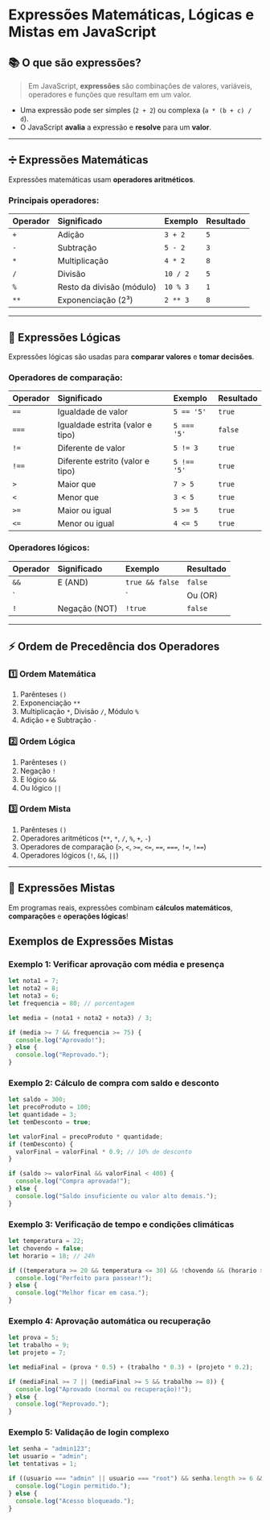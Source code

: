 # Expressões Matemáticas, Lógicas e Mistas em JavaScript

## 📚 O que são expressões?

> Em JavaScript, **expressões** são combinações de valores, variáveis, operadores e funções que resultam em um valor.

- Uma expressão pode ser simples (`2 + 2`) ou complexa (`a * (b + c) / d`).
- O JavaScript **avalia** a expressão e **resolve** para um **valor**.

---

## ➗ Expressões Matemáticas

Expressões matemáticas usam **operadores aritméticos**.

### Principais operadores:

| Operador | Significado            | Exemplo    | Resultado |
|:---------|:------------------------|:-----------|:----------|
| `+`      | Adição                   | `3 + 2`    | `5`       |
| `-`      | Subtração                | `5 - 2`    | `3`       |
| `*`      | Multiplicação             | `4 * 2`    | `8`       |
| `/`      | Divisão                  | `10 / 2`   | `5`       |
| `%`      | Resto da divisão (módulo) | `10 % 3`   | `1`       |
| `**`     | Exponenciação (2³)          | `2 ** 3`   | `8`       |

---

## 🤔 Expressões Lógicas

Expressões lógicas são usadas para **comparar valores** e **tomar decisões**.

### Operadores de comparação:

| Operador | Significado                         | Exemplo         | Resultado |
|:---------|:-------------------------------------|:----------------|:----------|
| `==`     | Igualdade de valor                   | `5 == '5'`      | `true`    |
| `===`    | Igualdade estrita (valor e tipo)      | `5 === '5'`     | `false`   |
| `!=`     | Diferente de valor                   | `5 != 3`        | `true`    |
| `!==`    | Diferente estrito (valor e tipo)      | `5 !== '5'`     | `true`    |
| `>`      | Maior que                            | `7 > 5`         | `true`    |
| `<`      | Menor que                            | `3 < 5`         | `true`    |
| `>=`     | Maior ou igual                       | `5 >= 5`        | `true`    |
| `<=`     | Menor ou igual                       | `4 <= 5`        | `true`    |

### Operadores lógicos:

| Operador | Significado     | Exemplo            | Resultado |
|:---------|:----------------|:-------------------|:----------|
| `&&`     | E (AND)          | `true && false`   | `false`   |
| `||`     | Ou (OR)          | `true || false`   | `true`    |
| `!`      | Negação (NOT)    | `!true`           | `false`   |

---

## ⚡ Ordem de Precedência dos Operadores

### 1️⃣ Ordem Matemática

1. Parênteses `()`
2. Exponenciação `**`
3. Multiplicação `*`, Divisão `/`, Módulo `%`
4. Adição `+` e Subtração `-`

### 2️⃣ Ordem Lógica

1. Parênteses `()`
2. Negação `!`
3. E lógico `&&`
4. Ou lógico `||`

### 3️⃣ Ordem Mista

1. Parênteses `()`
2. Operadores aritméticos (`**`, `*`, `/`, `%`, `+`, `-`)
3. Operadores de comparação (`>`, `<`, `>=`, `<=`, `==`, `===`, `!=`, `!==`)
4. Operadores lógicos (`!`, `&&`, `||`)

---

## 🔀 Expressões Mistas

Em programas reais, expressões combinam **cálculos matemáticos**, **comparações** e **operações lógicas**!

## Exemplos de Expressões Mistas

### Exemplo 1: Verificar aprovação com média e presença

```javascript
let nota1 = 7;
let nota2 = 8;
let nota3 = 6;
let frequencia = 80; // porcentagem

let media = (nota1 + nota2 + nota3) / 3;

if (media >= 7 && frequencia >= 75) {
  console.log("Aprovado!");
} else {
  console.log("Reprovado.");
}
```

### Exemplo 2: Cálculo de compra com saldo e desconto

```javascript
let saldo = 300;
let precoProduto = 100;
let quantidade = 3;
let temDesconto = true;

let valorFinal = precoProduto * quantidade;
if (temDesconto) {
  valorFinal = valorFinal * 0.9; // 10% de desconto
}

if (saldo >= valorFinal && valorFinal < 400) {
  console.log("Compra aprovada!");
} else {
  console.log("Saldo insuficiente ou valor alto demais.");
}
```

### Exemplo 3: Verificação de tempo e condições climáticas

```javascript
let temperatura = 22;
let chovendo = false;
let horario = 18; // 24h

if ((temperatura >= 20 && temperatura <= 30) && !chovendo && (horario >= 16 && horario <= 20)) {
  console.log("Perfeito para passear!");
} else {
  console.log("Melhor ficar em casa.");
} 
```

### Exemplo 4: Aprovação automática ou recuperação

```javascript
let prova = 5;
let trabalho = 9;
let projeto = 7;

let mediaFinal = (prova * 0.5) + (trabalho * 0.3) + (projeto * 0.2);

if (mediaFinal >= 7 || (mediaFinal >= 5 && trabalho >= 8)) {
  console.log("Aprovado (normal ou recuperação)!");
} else {
  console.log("Reprovado.");
}
```

### Exemplo 5: Validação de login complexo

```javascript
let senha = "admin123";
let usuario = "admin";
let tentativas = 1;

if ((usuario === "admin" || usuario === "root") && senha.length >= 6 && tentativas <= 3) {
  console.log("Login permitido.");
} else {
  console.log("Acesso bloqueado.");
}
```